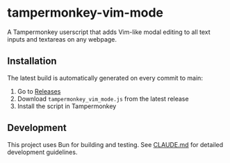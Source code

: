 # tampermonkey-vim-mode

A Tampermonkey userscript that adds Vim-like modal editing to all text inputs and textareas on any webpage.

## Installation

The latest build is automatically generated on every commit to main:

1. Go to [Releases](../../releases)
2. Download `tampermonkey_vim_mode.js` from the latest release
3. Install the script in Tampermonkey

## Development

This project uses Bun for building and testing. See [CLAUDE.md](CLAUDE.md) for detailed development guidelines.
